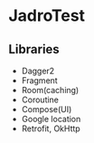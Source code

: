 # JadroTest

## Libraries

- Dagger2
- Fragment
- Room(caching)
- Coroutine
- Compose(UI)
- Google location
- Retrofit, OkHttp


